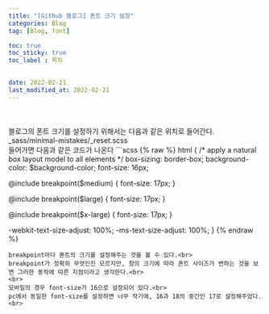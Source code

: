 ```yaml
---
title: "[Github 블로그] 폰트 크기 설정"
categories: Blog
tag: [Blog, font]

toc: true
toc_sticky: true
toc_label : 목차

 
date: 2022-02-21
last_modified_at: 2022-02-21
---
```

<br>
<br>
블로그의 폰트 크기를 설정하기 위해서는 다음과 같은 위치로 들어간다.<br>
_sass/minimal-mistakes/_reset.scss<br>
들어가면 다음과 같은 코드가 나온다
```scss
{% raw %}
html {
  /* apply a natural box layout model to all elements */
  box-sizing: border-box;
  background-color: $background-color;
  font-size: 16px;

  @include breakpoint($medium) {
    font-size: 17px;
  }

  @include breakpoint($large) {
    font-size: 17px;
  }

  @include breakpoint($x-large) {
    font-size: 17px;
  }

  -webkit-text-size-adjust: 100%;
  -ms-text-size-adjust: 100%;
}
{% endraw %}
```
breakpoint마다 폰트의 크기를 설정해주는 것을 볼 수 있다.<br>
breakpoint가 정확히 무엇인진 모르지만, 창의 크기에 따라 폰트 사이즈가 변하는 것을 보면 그러한 동작에 따른 지점이라고 생각한다.<br>
<br>
모바일의 경우 font-size가 16으로 설정되어 있다.<br>
pc에서 동일한 font-size를 설정하면 너무 작기에, 16과 18의 중간인 17로 설정해주었다.<br>
